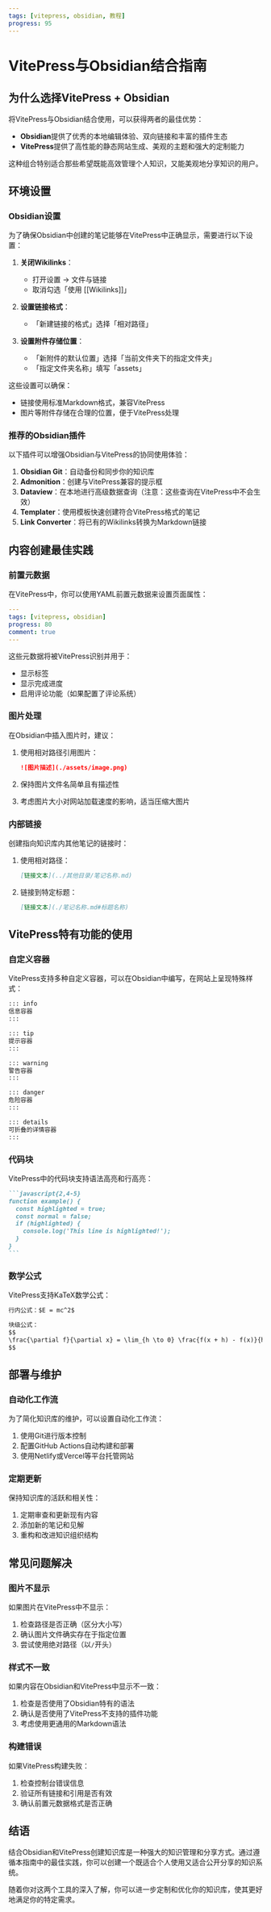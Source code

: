 ```yaml
---
tags: [vitepress, obsidian, 教程]
progress: 95
---
```


# VitePress与Obsidian结合指南

## 为什么选择VitePress + Obsidian

将VitePress与Obsidian结合使用，可以获得两者的最佳优势：

- **Obsidian**提供了优秀的本地编辑体验、双向链接和丰富的插件生态
- **VitePress**提供了高性能的静态网站生成、美观的主题和强大的定制能力

这种组合特别适合那些希望既能高效管理个人知识，又能美观地分享知识的用户。

## 环境设置

### Obsidian设置

为了确保Obsidian中创建的笔记能够在VitePress中正确显示，需要进行以下设置：

1. **关闭Wikilinks**：
   - 打开设置 → 文件与链接
   - 取消勾选「使用 [[Wikilinks]]」

2. **设置链接格式**：
   - 「新建链接的格式」选择「相对路径」

3. **设置附件存储位置**：
   - 「新附件的默认位置」选择「当前文件夹下的指定文件夹」
   - 「指定文件夹名称」填写「assets」

这些设置可以确保：
- 链接使用标准Markdown格式，兼容VitePress
- 图片等附件存储在合理的位置，便于VitePress处理

### 推荐的Obsidian插件

以下插件可以增强Obsidian与VitePress的协同使用体验：

1. **Obsidian Git**：自动备份和同步你的知识库
2. **Admonition**：创建与VitePress兼容的提示框
3. **Dataview**：在本地进行高级数据查询（注意：这些查询在VitePress中不会生效）
4. **Templater**：使用模板快速创建符合VitePress格式的笔记
5. **Link Converter**：将已有的Wikilinks转换为Markdown链接

## 内容创建最佳实践

### 前置元数据

在VitePress中，你可以使用YAML前置元数据来设置页面属性：

```yaml
---
tags: [vitepress, obsidian]
progress: 80
comment: true
---
```

这些元数据将被VitePress识别并用于：
- 显示标签
- 显示完成进度
- 启用评论功能（如果配置了评论系统）

### 图片处理

在Obsidian中插入图片时，建议：

1. 使用相对路径引用图片：
   ```markdown
   ![图片描述](./assets/image.png)
   ```

2. 保持图片文件名简单且有描述性

3. 考虑图片大小对网站加载速度的影响，适当压缩大图片

### 内部链接

创建指向知识库内其他笔记的链接时：

1. 使用相对路径：
   ```markdown
   [链接文本](../其他目录/笔记名称.md)
   ```

2. 链接到特定标题：
   ```markdown
   [链接文本](./笔记名称.md#标题名称)
   ```

## VitePress特有功能的使用

### 自定义容器

VitePress支持多种自定义容器，可以在Obsidian中编写，在网站上呈现特殊样式：

```markdown
::: info
信息容器
:::

::: tip
提示容器
:::

::: warning
警告容器
:::

::: danger
危险容器
:::

::: details
可折叠的详情容器
:::
```

### 代码块

VitePress中的代码块支持语法高亮和行高亮：

````markdown
```javascript{2,4-5}
function example() {
  const highlighted = true;
  const normal = false;
  if (highlighted) {
    console.log('This line is highlighted!');
  }
}
```
````

### 数学公式

VitePress支持KaTeX数学公式：

```markdown
行内公式：$E = mc^2$

块级公式：
$$
\frac{\partial f}{\partial x} = \lim_{h \to 0} \frac{f(x + h) - f(x)}{h}
$$
```

## 部署与维护

### 自动化工作流

为了简化知识库的维护，可以设置自动化工作流：

1. 使用Git进行版本控制
2. 配置GitHub Actions自动构建和部署
3. 使用Netlify或Vercel等平台托管网站

### 定期更新

保持知识库的活跃和相关性：

1. 定期审查和更新现有内容
2. 添加新的笔记和见解
3. 重构和改进知识组织结构

## 常见问题解决

### 图片不显示

如果图片在VitePress中不显示：

1. 检查路径是否正确（区分大小写）
2. 确认图片文件确实存在于指定位置
3. 尝试使用绝对路径（以`/`开头）

### 样式不一致

如果内容在Obsidian和VitePress中显示不一致：

1. 检查是否使用了Obsidian特有的语法
2. 确认是否使用了VitePress不支持的插件功能
3. 考虑使用更通用的Markdown语法

### 构建错误

如果VitePress构建失败：

1. 检查控制台错误信息
2. 验证所有链接和引用是否有效
3. 确认前置元数据格式是否正确

## 结语

结合Obsidian和VitePress创建知识库是一种强大的知识管理和分享方式。通过遵循本指南中的最佳实践，你可以创建一个既适合个人使用又适合公开分享的知识系统。

随着你对这两个工具的深入了解，你可以进一步定制和优化你的知识库，使其更好地满足你的特定需求。